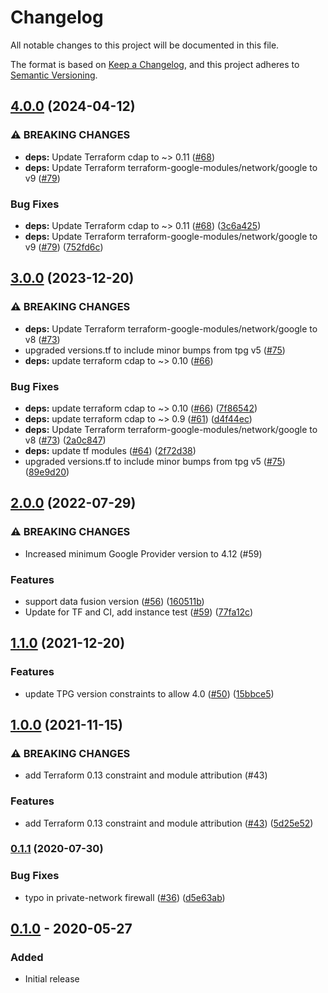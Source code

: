 # Changelog

All notable changes to this project will be documented in this file.

The format is based on
[Keep a Changelog](https://keepachangelog.com/en/1.0.0/),
and this project adheres to
[Semantic Versioning](https://semver.org/spec/v2.0.0.html).

## [4.0.0](https://github.com/terraform-google-modules/terraform-google-data-fusion/compare/v3.0.0...v4.0.0) (2024-04-12)


### ⚠ BREAKING CHANGES

* **deps:** Update Terraform cdap to ~> 0.11 ([#68](https://github.com/terraform-google-modules/terraform-google-data-fusion/issues/68))
* **deps:** Update Terraform terraform-google-modules/network/google to v9 ([#79](https://github.com/terraform-google-modules/terraform-google-data-fusion/issues/79))

### Bug Fixes

* **deps:** Update Terraform cdap to ~&gt; 0.11 ([#68](https://github.com/terraform-google-modules/terraform-google-data-fusion/issues/68)) ([3c6a425](https://github.com/terraform-google-modules/terraform-google-data-fusion/commit/3c6a425d18886c5247f8855d7813fb8c6ab41bc6))
* **deps:** Update Terraform terraform-google-modules/network/google to v9 ([#79](https://github.com/terraform-google-modules/terraform-google-data-fusion/issues/79)) ([752fd6c](https://github.com/terraform-google-modules/terraform-google-data-fusion/commit/752fd6c5018c0f9652e83dd23ae8caee6921309f))

## [3.0.0](https://github.com/terraform-google-modules/terraform-google-data-fusion/compare/v2.0.0...v3.0.0) (2023-12-20)


### ⚠ BREAKING CHANGES

* **deps:** Update Terraform terraform-google-modules/network/google to v8 ([#73](https://github.com/terraform-google-modules/terraform-google-data-fusion/issues/73))
* upgraded versions.tf to include minor bumps from tpg v5 ([#75](https://github.com/terraform-google-modules/terraform-google-data-fusion/issues/75))
* **deps:** update terraform cdap to ~> 0.10 ([#66](https://github.com/terraform-google-modules/terraform-google-data-fusion/issues/66))

### Bug Fixes

* **deps:** update terraform cdap to ~&gt; 0.10 ([#66](https://github.com/terraform-google-modules/terraform-google-data-fusion/issues/66)) ([7f86542](https://github.com/terraform-google-modules/terraform-google-data-fusion/commit/7f86542ca78ceabe2b305061019ef33d1bb0921f))
* **deps:** update terraform cdap to ~&gt; 0.9 ([#61](https://github.com/terraform-google-modules/terraform-google-data-fusion/issues/61)) ([d4f44ec](https://github.com/terraform-google-modules/terraform-google-data-fusion/commit/d4f44ecbcb18f095320c4209992934e261feb4fb))
* **deps:** Update Terraform terraform-google-modules/network/google to v8 ([#73](https://github.com/terraform-google-modules/terraform-google-data-fusion/issues/73)) ([2a0c847](https://github.com/terraform-google-modules/terraform-google-data-fusion/commit/2a0c84746e5275114006104fba07deb4474961c7))
* **deps:** update tf modules ([#64](https://github.com/terraform-google-modules/terraform-google-data-fusion/issues/64)) ([2f72d38](https://github.com/terraform-google-modules/terraform-google-data-fusion/commit/2f72d38f8e41f237fdf642fac4b23312133d43b2))
* upgraded versions.tf to include minor bumps from tpg v5 ([#75](https://github.com/terraform-google-modules/terraform-google-data-fusion/issues/75)) ([89e9d20](https://github.com/terraform-google-modules/terraform-google-data-fusion/commit/89e9d203fa15d59e10de473a917427c5baf29a31))

## [2.0.0](https://github.com/terraform-google-modules/terraform-google-data-fusion/compare/v1.1.0...v2.0.0) (2022-07-29)


### ⚠ BREAKING CHANGES

* Increased minimum Google Provider version to 4.12 (#59)

### Features

* support data fusion version ([#56](https://github.com/terraform-google-modules/terraform-google-data-fusion/issues/56)) ([160511b](https://github.com/terraform-google-modules/terraform-google-data-fusion/commit/160511b13c826bfa7bccaa18ccf4930d9039eb74))
* Update for TF and CI, add instance test  ([#59](https://github.com/terraform-google-modules/terraform-google-data-fusion/issues/59)) ([77fa12c](https://github.com/terraform-google-modules/terraform-google-data-fusion/commit/77fa12c5da3fa349089ba0937f1fa78ac9aaa9e3))

## [1.1.0](https://www.github.com/terraform-google-modules/terraform-google-data-fusion/compare/v1.0.0...v1.1.0) (2021-12-20)


### Features

* update TPG version constraints to allow 4.0 ([#50](https://www.github.com/terraform-google-modules/terraform-google-data-fusion/issues/50)) ([15bbce5](https://www.github.com/terraform-google-modules/terraform-google-data-fusion/commit/15bbce5c0f22a9d6383945af9f43dbe23757c3ff))

## [1.0.0](https://www.github.com/terraform-google-modules/terraform-google-data-fusion/compare/v0.1.1...v1.0.0) (2021-11-15)


### ⚠ BREAKING CHANGES

* add Terraform 0.13 constraint and module attribution (#43)

### Features

* add Terraform 0.13 constraint and module attribution ([#43](https://www.github.com/terraform-google-modules/terraform-google-data-fusion/issues/43)) ([5d25e52](https://www.github.com/terraform-google-modules/terraform-google-data-fusion/commit/5d25e5278eef4db9a5e4430218d133042d56015f))

### [0.1.1](https://www.github.com/terraform-google-modules/terraform-google-data-fusion/compare/v0.1.0...v0.1.1) (2020-07-30)


### Bug Fixes

* typo in private-network firewall ([#36](https://www.github.com/terraform-google-modules/terraform-google-data-fusion/issues/36)) ([d5e63ab](https://www.github.com/terraform-google-modules/terraform-google-data-fusion/commit/d5e63ab8653290b8bf38988f221c4d09824c5407))

## [0.1.0] - 2020-05-27

### Added

- Initial release

[Unreleased]: https://github.com/terraform-google-modules/terraform-google-data-fusion/compare/v0.1.0...HEAD
[0.1.0]: https://github.com/terraform-google-modules/terraform-google-data-fusion/releases/tag/v0.1.0
